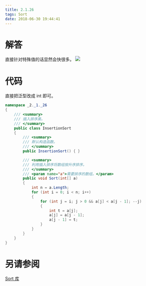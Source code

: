 ```yaml
---
title: 2.1.26
tags: Sort
date: 2018-06-30 19:44:41
---
```


# 解答

直接针对特殊值的话显然会快很多。
![](./1.png)

# 代码

直接把泛型改成 int 即可。

```csharp
namespace _2._1._26
{
    /// <summary>
    /// 插入排序类。
    /// </summary>
    public class InsertionSort
    {
        /// <summary>
        /// 默认构造函数。
        /// </summary>
        public InsertionSort() { }

        /// <summary>
        /// 利用插入排序将数组按升序排序。
        /// </summary>
        /// <param name="a">需要排序的数组。</param>
        public void Sort(int[] a)
        {
            int n = a.Length;
            for (int i = 0; i < n; i++)
            {
                for (int j = i; j > 0 && a[j] < a[j - 1]; --j)
                {
                    int t = a[j];
                    a[j] = a[j - 1];
                    a[j - 1] = t;
                }
            }
        }
    }
}
```

# 另请参阅

[Sort 库](https://github.com/ikesnowy/Algorithms-4th-Edition-in-Csharp/tree/master/2%20Sorting/2.1/Sort)
